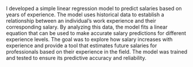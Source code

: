 I developed a simple linear regression model to predict salaries based on years of experience. The model uses historical data to establish a relationship between an individual’s work experience and their corresponding salary. By analyzing this data, the model fits a linear equation that can be used to make accurate salary predictions for different experience levels. The goal was to explore how salary increases with experience and provide a tool that estimates future salaries for professionals based on their experience in the field. The model was trained and tested to ensure its predictive accuracy and reliability.

